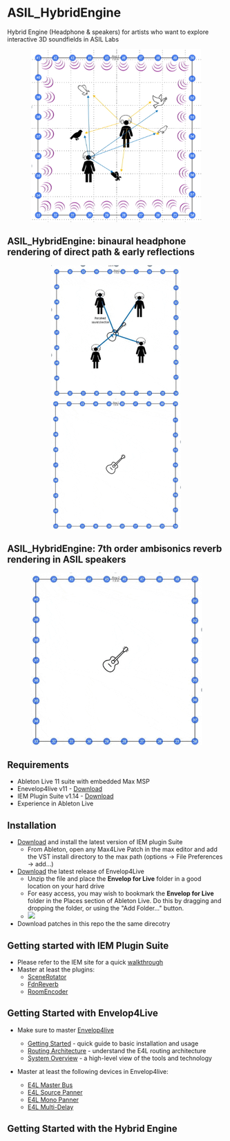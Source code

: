 # ASIL_HybridEngine
Hybrid Engine (Headphone &amp; speakers) for artists who want to explore interactive 3D soundfields in ASIL Labs
<p align="center"> 
<img src="/images/Concept.jpg" height="400" />
</p> 

## ASIL_HybridEngine: binaural headphone rendering of direct path & early reflections
<center><img src="/images/animation-headphones.gif" width = "300">
<img src="/images/animation-reverb.gif" width = "300"></center>

## ASIL_HybridEngine: 7th order ambisonics reverb rendering in ASIL speakers
<p align="center"> 
<img src="/images/animation-reverb.gif" height="400" />
</p> 

## Requirements
- Ableton Live 11 suite with embedded Max MSP
- Enevelop4live v11 - [Download](https://github.com/EnvelopSound/EnvelopForLive/releases/tag/11.0.1)
- IEM Plugin Suite v1.14 - [Download](https://plugins.iem.at/download/)
- Experience in Ableton Live

## Installation
* [Download](https://plugins.iem.at/download/) and install the latest version of IEM plugin Suite
  * From Ableton, open any Max4Live Patch in the max editor and add the VST install directory to the max path (options -> File Preferences -> add...)
* [Download](https://github.com/EnvelopSound/EnvelopForLive/releases/tag/11.0.1) the latest release of Envelop4Live 
  - Unzip the file and place the **Envelop for Live** folder in a good location on your hard drive
  - For easy access, you may wish to bookmark the **Envelop for Live** folder in the Places section of Ableton Live. Do this by dragging and dropping the folder, or using the "Add Folder..." button.
  - <img src="https://github.com/EnvelopSound/EnvelopForLive/raw/master/doc/E4L-Places-Add.png"/>
* Download patches in this repo the the same direcotry

## Getting started with IEM Plugin Suite
* Please refer to the IEM site for a quick [walkthrough](https://plugins.iem.at/docs/)
* Master at least the plugins:
  * [SceneRotator](https://plugins.iem.at/docs/plugindescriptions/#scenerotator)
  * [FdnReverb](https://plugins.iem.at/docs/plugindescriptions/#fdnreverb)
  * [RoomEncoder](https://plugins.iem.at/docs/plugindescriptions/#roomencoder)
  
## Getting Started with Envelop4Live
- Make sure to master [Envelop4live](https://github.com/EnvelopSound/EnvelopForLive/wiki)
  - [Getting Started](https://github.com/EnvelopSound/EnvelopForLive/wiki/Getting-Started) - quick guide to basic installation and usage
  - [Routing Architecture](https://github.com/EnvelopSound/EnvelopForLive/wiki/Routing-Architecture) - understand the E4L routing architecture
  - [System Overview](https://github.com/EnvelopSound/EnvelopForLive/wiki/System-Overview) - a high-level view of the tools and technology

- Master at least the following devices in Envelop4live:
  - [E4L Master Bus](https://github.com/EnvelopSound/EnvelopForLive/wiki/E4L-Master-Bus) 
  - [E4L Source Panner](https://github.com/EnvelopSound/EnvelopForLive/wiki/E4L-Source-Panner)
  - [E4L Mono Panner](https://github.com/EnvelopSound/EnvelopForLive/wiki/E4L-Mono-Panner)
  - [E4L Multi-Delay](https://github.com/EnvelopSound/EnvelopForLive/wiki/E4L-Multi-Delay)


## Getting Started with the Hybrid Engine
